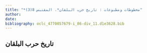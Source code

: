 ```yaml
---
title: "*مخطوطات ومطبوعات : تاريخ حرب البلقان*. المقتبس 8(3)"
author: 
date: 
bibliography: oclc_4770057679-i_86-div_11.d1e3628.bib
---
```




##  تاريخ حرب البلقان 

